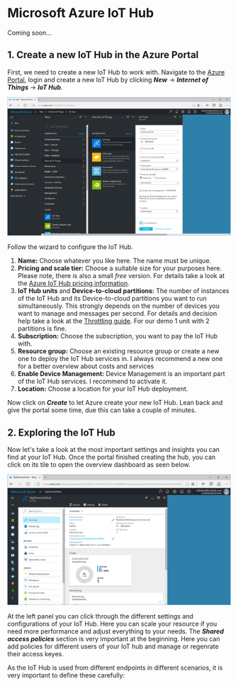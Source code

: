 # Microsoft Azure IoT Hub
Coming soon...

## 1. Create a new IoT Hub in the Azure Portal
First, we need to create a new IoT Hub to work with. Navigate to the [Azure Portal](https://portal.azure.com), login and create a new IoT Hub by clicking ***New*** -> ***Internet of Things*** -> ***IoT Hub***.

![Create an Azure IoT Hub](/Misc/azureconfigureiothub.png)

Follow the wizard to configure the IoT Hub.

1. **Name:** Choose whatever you like here. The name must be unique.
2. **Pricing and scale tier:** Choose a suitable size for your purposes here. Please note, there is also a small *free* version. For details take a look at the [Azure IoT Hub pricing information](https://azure.microsoft.com/en-us/pricing/details/iot-hub/).
3. **IoT Hub units** and **Device-to-cloud partitions:** The number of instances of the IoT Hub and its Device-to-cloud partitions you want to run simultaneously. This strongly depends on the number of devices you want to manage and messages per second. For details and decision help take a look at the  [Throttling guide](https://azure.microsoft.com/en-us/documentation/articles/iot-hub-devguide/#throttling). For our demo 1 unit with 2 partitions is fine.
4. **Subscription:** Choose the subscription, you want to pay the IoT Hub with.
5. **Resource group:** Choose an existing resource group or create a new one to deploy the IoT Hub services in. I always recommend a new one for a better overview about costs and services
6. **Enable Device Management:** Device Management is an important part of the IoT Hub services. I recommend to activate it.
7. **Location:** Choose a location for your IoT Hub deployment.

Now click on ***Create*** to let Azure create your new IoT Hub. Lean back and give the portal some time, due this can take a couple of minutes.

## 2. Exploring the IoT Hub
Now let's take a look at the most important settings and insights you can find at your IoT Hub. Once the portal finished creating the hub, you can click on its tile to open the overview dashboard as seen below.

![Azure IoT Hub Overview](/Misc/azureiothuboverview.png)

At the left panel you can click through the different settings and configurations of your IoT Hub. Here you can scale your resource if you need more performance and adjust everything to your needs. The ***Shared access policies*** section is very important at the beginning. Here you can add policies for different users of your IoT hub and manage or regenrate their access keyes.

As the IoT Hub is used from different endpoints in different scenarios, it is very important to define these carefully:
